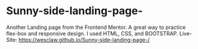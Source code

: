 # Sunny-side-landing-page-
Another Landing page from the Frontend Mentor. A great way to practice flex-box and responsive design. I used HTML, CSS, and BOOTSTRAP.
Live-Site: https://wesclaw.github.io/Sunny-side-landing-page-/
